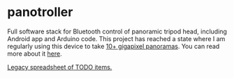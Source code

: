 # panotroller
Full software stack for Bluetooth control of panoramic tripod head, including Android app and Arduino code. This project has reached a state where I am regularly using this device to take [10+ gigapixel panoramas](https://ka.rljohnson.net/panoramas/). You can read more about it [here](https://ka.rljohnson.net/projects/20201201-panoramic-head/20221025/).

[Legacy spreadsheet of TODO items.](https://docs.google.com/spreadsheets/d/1RmgUe2ZGkh_iMmGH30a_QDg2gMP9cVXYK8alv1t5Vuo/edit?usp=sharing)
